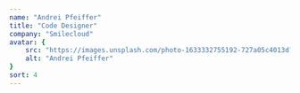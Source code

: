 ```yaml
---
name: "Andrei Pfeiffer"
title: "Code Designer"
company: "Smilecloud"
avatar: {
    src: "https://images.unsplash.com/photo-1633332755192-727a05c4013d?&fit=crop&w=280",
    alt: "Andrei Pfeiffer"
}
sort: 4
---
```

